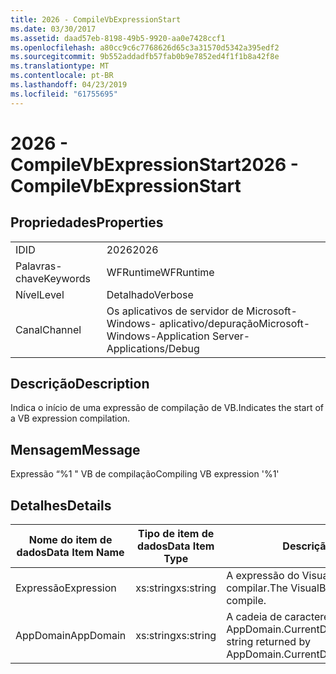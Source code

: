 ```yaml
---
title: 2026 - CompileVbExpressionStart
ms.date: 03/30/2017
ms.assetid: daad57eb-8198-49b5-9920-aa0e7428ccf1
ms.openlocfilehash: a80cc9c6c7768626d65c3a31570d5342a395edf2
ms.sourcegitcommit: 9b552addadfb57fab0b9e7852ed4f1f1b8a42f8e
ms.translationtype: MT
ms.contentlocale: pt-BR
ms.lasthandoff: 04/23/2019
ms.locfileid: "61755695"
---
```

# <a name="2026---compilevbexpressionstart"></a><span data-ttu-id="928fb-102">2026 - CompileVbExpressionStart</span><span class="sxs-lookup"><span data-stu-id="928fb-102">2026 - CompileVbExpressionStart</span></span>
## <a name="properties"></a><span data-ttu-id="928fb-103">Propriedades</span><span class="sxs-lookup"><span data-stu-id="928fb-103">Properties</span></span>  
  
|||  
|-|-|  
|<span data-ttu-id="928fb-104">ID</span><span class="sxs-lookup"><span data-stu-id="928fb-104">ID</span></span>|<span data-ttu-id="928fb-105">2026</span><span class="sxs-lookup"><span data-stu-id="928fb-105">2026</span></span>|  
|<span data-ttu-id="928fb-106">Palavras-chave</span><span class="sxs-lookup"><span data-stu-id="928fb-106">Keywords</span></span>|<span data-ttu-id="928fb-107">WFRuntime</span><span class="sxs-lookup"><span data-stu-id="928fb-107">WFRuntime</span></span>|  
|<span data-ttu-id="928fb-108">Nível</span><span class="sxs-lookup"><span data-stu-id="928fb-108">Level</span></span>|<span data-ttu-id="928fb-109">Detalhado</span><span class="sxs-lookup"><span data-stu-id="928fb-109">Verbose</span></span>|  
|<span data-ttu-id="928fb-110">Canal</span><span class="sxs-lookup"><span data-stu-id="928fb-110">Channel</span></span>|<span data-ttu-id="928fb-111">Os aplicativos de servidor de Microsoft-Windows- aplicativo/depuração</span><span class="sxs-lookup"><span data-stu-id="928fb-111">Microsoft-Windows-Application Server-Applications/Debug</span></span>|  
  
## <a name="description"></a><span data-ttu-id="928fb-112">Descrição</span><span class="sxs-lookup"><span data-stu-id="928fb-112">Description</span></span>  
 <span data-ttu-id="928fb-113">Indica o início de uma expressão de compilação de VB.</span><span class="sxs-lookup"><span data-stu-id="928fb-113">Indicates the start of a VB expression compilation.</span></span>  
  
## <a name="message"></a><span data-ttu-id="928fb-114">Mensagem</span><span class="sxs-lookup"><span data-stu-id="928fb-114">Message</span></span>  
 <span data-ttu-id="928fb-115">Expressão “%1 " VB de compilação</span><span class="sxs-lookup"><span data-stu-id="928fb-115">Compiling VB expression '%1'</span></span>  
  
## <a name="details"></a><span data-ttu-id="928fb-116">Detalhes</span><span class="sxs-lookup"><span data-stu-id="928fb-116">Details</span></span>  
  
|<span data-ttu-id="928fb-117">Nome do item de dados</span><span class="sxs-lookup"><span data-stu-id="928fb-117">Data Item Name</span></span>|<span data-ttu-id="928fb-118">Tipo de item de dados</span><span class="sxs-lookup"><span data-stu-id="928fb-118">Data Item Type</span></span>|<span data-ttu-id="928fb-119">Descrição</span><span class="sxs-lookup"><span data-stu-id="928fb-119">Description</span></span>|  
|--------------------|--------------------|-----------------|  
|<span data-ttu-id="928fb-120">Expressão</span><span class="sxs-lookup"><span data-stu-id="928fb-120">Expression</span></span>|<span data-ttu-id="928fb-121">xs:string</span><span class="sxs-lookup"><span data-stu-id="928fb-121">xs:string</span></span>|<span data-ttu-id="928fb-122">A expressão do Visual Basic para compilar.</span><span class="sxs-lookup"><span data-stu-id="928fb-122">The VisualBasic expression to compile.</span></span>|  
|<span data-ttu-id="928fb-123">AppDomain</span><span class="sxs-lookup"><span data-stu-id="928fb-123">AppDomain</span></span>|<span data-ttu-id="928fb-124">xs:string</span><span class="sxs-lookup"><span data-stu-id="928fb-124">xs:string</span></span>|<span data-ttu-id="928fb-125">A cadeia de caracteres retornada por AppDomain.CurrentDomain.FriendlyName.</span><span class="sxs-lookup"><span data-stu-id="928fb-125">The string returned by AppDomain.CurrentDomain.FriendlyName.</span></span>|
